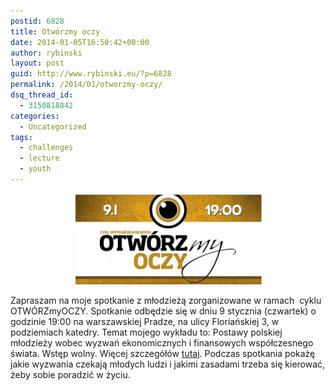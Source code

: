 ```yaml
---
postid: 6828
title: Otwórzmy oczy
date: 2014-01-05T16:50:42+00:00
author: rybinski
layout: post
guid: http://www.rybinski.eu/?p=6828
permalink: /2014/01/otworzmy-oczy/
dsq_thread_id:
  - 3150818842
categories:
  - Uncategorized
tags:
  - challenges
  - lecture
  - youth
---
```

<p style="text-align: center;">
   <a href="/uploads/2014/01/otworzmy_oczy.jpg"><img class="size-medium wp-image-6830 aligncenter" title="otworzmy_oczy" src="/uploads/2014/01/otworzmy_oczy-300x146.jpg" alt="" width="300" height="146" /></a>
</p>

Zapraszam na moje spotkanie z młodzieżą zorganizowane w ramach  cyklu OTWÓRZmyOCZY. Spotkanie odbędzie się w dniu 9 stycznia (czwartek) o godzinie 19:00 na warszawskiej Pradze, na ulicy Floriańskiej 3, w podziemiach katedry. Temat mojego wykładu to: Postawy polskiej młodzieży wobec wyzwań ekonomicznych i finansowych współczesnego świata. Wstęp wolny. Więcej szczegółów [tutaj](http://www.idziemy.com.pl/gospodarka/otworzmy-oczy-z-prof-rybinskim/). Podczas spotkania pokażę jakie wyzwania czekają młodych ludzi i jakimi zasadami trzeba się kierować, żeby sobie poradzić w życiu.
